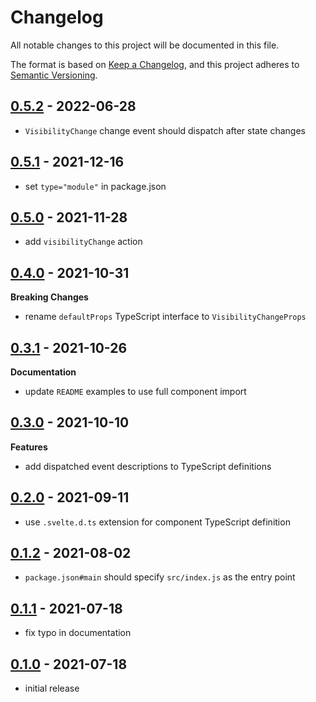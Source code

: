 # Changelog

All notable changes to this project will be documented in this file.

The format is based on [Keep a Changelog](https://keepachangelog.com/en/1.0.0/),
and this project adheres to [Semantic Versioning](https://semver.org/spec/v2.0.0.html).

## [0.5.2](https://github.com/metonym/svelte-visibility-change/releases/tag/v0.5.2) - 2022-06-28

- `VisibilityChange` change event should dispatch after state changes

## [0.5.1](https://github.com/metonym/svelte-visibility-change/releases/tag/v0.5.1) - 2021-12-16

- set `type="module"` in package.json

## [0.5.0](https://github.com/metonym/svelte-visibility-change/releases/tag/v0.5.0) - 2021-11-28

- add `visibilityChange` action

## [0.4.0](https://github.com/metonym/svelte-visibility-change/releases/tag/v0.4.0) - 2021-10-31

**Breaking Changes**

- rename `defaultProps` TypeScript interface to `VisibilityChangeProps`

## [0.3.1](https://github.com/metonym/svelte-visibility-change/releases/tag/v0.3.1) - 2021-10-26

**Documentation**

- update `README` examples to use full component import

## [0.3.0](https://github.com/metonym/svelte-visibility-change/releases/tag/v0.3.0) - 2021-10-10

**Features**

- add dispatched event descriptions to TypeScript definitions

## [0.2.0](https://github.com/metonym/svelte-visibility-change/releases/tag/v0.2.0) - 2021-09-11

- use `.svelte.d.ts` extension for component TypeScript definition

## [0.1.2](https://github.com/metonym/svelte-visibility-change/releases/tag/v0.1.2) - 2021-08-02

- `package.json#main` should specify `src/index.js` as the entry point

## [0.1.1](https://github.com/metonym/svelte-visibility-change/releases/tag/v0.1.1) - 2021-07-18

- fix typo in documentation

## [0.1.0](https://github.com/metonym/svelte-visibility-change/releases/tag/v0.1.0) - 2021-07-18

- initial release
